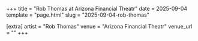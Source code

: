 +++
title = "Rob Thomas at Arizona Financial Theatr"
date = 2025-09-04
template = "page.html"
slug = "2025-09-04-rob-thomas"

[extra]
artist = "Rob Thomas"
venue = "Arizona Financial Theatr"
venue_url = ""
+++
